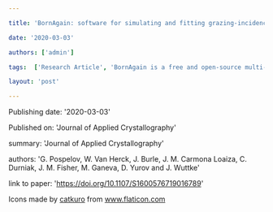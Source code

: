 ---
title: 'BornAgain: software for simulating and fitting grazing-incidence small-angle scattering'
date: '2020-03-03'
authors: ['admin']
tags:  ['Research Article', 'BornAgain is a free and open-source multi-platform software framework for simulating and fitting X-ray and neutron reflectometry, off-specular scattering, and grazing-incidence small-angle scattering (GISAS). This paper gives a broad overview of the BornAgain project as per release 1.16 , it reviews extant software, and presents BornAgain along with an analysis of its requirements. ', 'Journal\xa0of\xa0Applied\xa0Crystallography']
layout: 'post'
---
Publishing date: '2020-03-03'

Published on: 'Journal of Applied Crystallography'

summary: 'Journal of Applied Crystallography'

authors: 'G. Pospelov, W. Van Herck, J. Burle, J. M. Carmona Loaiza, C. Durniak, J. M. Fisher, M. Ganeva, D. Yurov and J. Wuttke'

link to paper: 'https://doi.org/10.1107/S1600576719016789'

Icons made by <a href="https://www.flaticon.com/free-icon/bookshelves_3576884" title="catkuro">catkuro</a> from <a href="https://www.flaticon.com/" title="Flaticon"> www.flaticon.com</a>